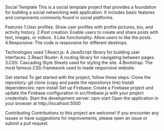 Social Template
This is a social template project that provides a foundation for building a social networking web application. It includes basic features and components commonly found in social platforms.

Features
1.User profiles: Show user profiles with profile pictures, bio, and activity history.
2.Post creation: Enable users to create and share posts with text, images, or videos.
3.Like functionality: Allow users to like the posts.
4.Responsive: The code is responsive for different desktops.

Technologies used
1.React.js: A JavaScript library for building user interfaces.
2.React Router: A routing library for navigating between pages.
3.CSS: Cascading Style Sheets used for styling the site.
4.Bootstrap: The most famous CSS-framework used to made responsive website.

Get started
To get started with the project, follow these steps:
Clone the repository: git clone (copy and paste the repositorys link)
Install dependencies: npm install
Set up Firebase: Create a Firebase project and update the Firebase configuration in src/firebase.js with your project credentials.
Start the development server: npm start
Open the application in your browser at http://localhost:3000

Contributing
Contributions to this project are welcome! If you encounter any issues or have suggestions for improvements, please open an issue or submit a pull request.

